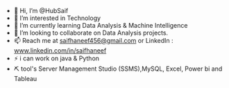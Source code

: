 - 👋 Hi, I’m @HubSaif
- 👀 I’m interested in Technology 
- 🌱 I’m currently learning Data Analysis & Machine Intelligence
- 💞️ I’m looking to collaborate on Data Analysis projects.
- 📫 Reach me at saifhaneef456@gmail.com or LinkedIn : www.linkedin.com/in/saifhaneef
- ⚡ i can work on java & Python
- ⛏️ tool's Server Management Studio (SSMS),MySQL, Excel, Power bi and Tableau

<!---
HubSaif/HubSaif is a ✨ special ✨ repository because its `README.md` (this file) appears on your GitHub profile.
You can click the Preview link to take a look at your changes.
--->
